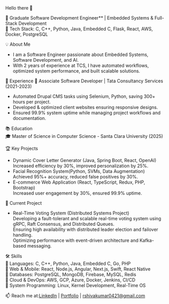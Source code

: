 Hello there 👋

🔹 Graduate Software Development Engineer** | Embedded Systems & Full-Stack Development  
🔧 Tech Stack: C, C++, Python, Java, Embedded C, Flask, React, AWS, Docker, PostgreSQL  

💡 About Me  
- I am a Software Engineer passionate about Embedded Systems, Software Development, and AI. 
- With 2 years of experience at TCS, I have automated workflows, optimized system performance, and built scalable solutions.

📌 Experience 💼 Associate Software Developer | Tata Consultancy Services (2021-2023)  
- Automated Drupal CMS tasks using Selenium, Python, saving 300+ hours per project.  
- Developed & optimized client websites ensuring responsive designs.  
- Ensured 99.9% system uptime while managing project workflows and documentation.  

📚 Education  
🎓 Master of Science in Computer Science - Santa Clara University (2025) 


🏆 Key Projects  
- Dynamic Cover Letter Generator (Java, Spring Boot, React, OpenAI)  
    Increased efficiency by 30%, improved personalization by 25%.  
- Facial Recognition System(Python, SVMs, Data Augmentation)  
    Achieved 95%+ accuracy, reduced false positives by 30%.  
- E-commerce Web Application (React, TypeScript, Redux, PHP, Bootstrap)  
    Increased user engagement by 30%, ensured 99.9% uptime.  

🚀 Current Project  
- Real-Time Voting System (Distributed Systems Project)  
    Developing a fault-tolerant and scalable real-time voting system using gRPC, Raft Consensus, and Distributed Queues.  
    Ensuring high availability with distributed leader election and failover handling.  
    Optimizing performance with event-driven architecture and Kafka-based messaging.  

🛠 Skills  
🔹 Languages: C, C++, Python, Java, Embedded C, Go, PHP  
🔹 Web & Mobile: React, Node.js, Angular, Next.js, Swift, React Native  
🔹 Databases: PostgreSQL, MongoDB, Firebase, MySQL, Redis  
🔹 Cloud & DevOps: AWS, GCP, Azure, Docker, Jenkins, CI/CD  
🔹 System Programming: Linux, Kernel Development, Real-Time OS  

📫 Reach me at:[LinkedIn](https://www.linkedin.com/in/shivarangapuram/) | [Portfolio](https://shivarangapuram.com/) | rshivakumar0421@gmail.com
